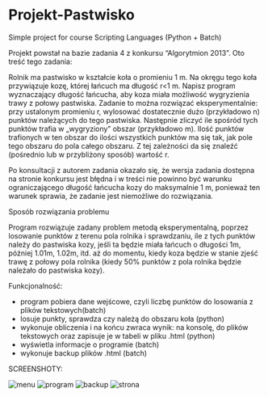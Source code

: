 # Projekt-Pastwisko
Simple project for course Scripting Languages (Python + Batch)

Projekt powstał na bazie zadania 4 z konkursu “Algorytmion 2013”. Oto treść tego zadania: 

Rolnik ma pastwisko w kształcie koła o promieniu 1 m. Na okręgu tego koła przywiązuje kozę, której łańcuch ma długość r<1 m. 
Napisz program wyznaczający długość łańcucha, aby koza miała możliwość wygryzienia trawy z połowy pastwiska. 
Zadanie to można rozwiązać eksperymentalnie: przy ustalonym promieniu r, wylosować dostatecznie dużo (przykładowo n) punktów 
należących do tego pastwiska. Następnie zliczyć ile spośród tych punktów trafia w „wygryziony” obszar (przykładowo m). 
Ilość punktów trafionych w ten obszar do ilości wszystkich punktów ma się tak, jak pole tego obszaru do pola całego obszaru. 
Z tej zależności da się znaleźć (pośrednio lub w przybliżony sposób) wartość r. 

Po konsultacji z autorem zadania okazało się, że wersja zadania dostępna na stronie konkursu jest błędna i w treści nie powinno być
warunku ograniczającego długość łańcucha kozy do maksymalnie 1 m, ponieważ ten warunek sprawia, że zadanie jest niemożliwe do rozwiązania.  

Sposób rozwiązania problemu  

Program rozwiązuje zadany problem metodą eksperymentalną, poprzez losowanie punktów z terenu pola rolnika 
i sprawdzaniu, ile z tych punktów należy do pastwiska kozy, jeśli ta będzie miała łańcuch o długości 1m, później 1.01m, 1.02m, itd. 
aż do momentu, kiedy koza będzie w stanie zjeść trawę z połowy pola rolnika (kiedy 50% punktów z pola rolnika będzie należało do pastwiska 
kozy). 

Funkcjonalność:
* program pobiera dane wejścowe, czyli liczbę punktów do losowania z plików tekstowych(batch)
* losuje punkty, sprawdza czy należą do obszaru koła (python)
* wykonuje obliczenia i na końcu zwraca wynik: na konsolę, do plików tekstowych oraz zapisuje je w tabeli w pliku .html (python)
* wyświetla informacje o programie (batch)
* wykonuje backup plików .html (batch)

SCREENSHOTY:

![menu](https://user-images.githubusercontent.com/47063149/77654024-c2984200-6f70-11ea-86d8-166e401905b5.JPG)
![program](https://user-images.githubusercontent.com/47063149/77654044-cc21aa00-6f70-11ea-9493-b626dc901cf9.JPG)
![backup](https://user-images.githubusercontent.com/47063149/77654057-d348b800-6f70-11ea-8a5c-7044a16139cc.JPG)
![strona](https://user-images.githubusercontent.com/47063149/77654070-db085c80-6f70-11ea-9416-4ad553f83ce3.jpg)
